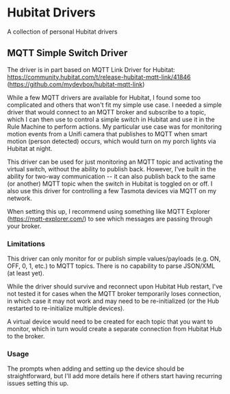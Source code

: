 # Hubitat Drivers
A collection of personal Hubitat drivers
## MQTT Simple Switch Driver

The driver is in part based on MQTT Link Driver for Hubitat: https://community.hubitat.com/t/release-hubitat-mqtt-link/41846 (https://github.com/mydevbox/hubitat-mqtt-link)

While a few MQTT drivers are available for Hubitat, I found some too complicated and others that won't fit my simple use case. I needed a simple driver that would connect to an MQTT broker and subscribe to a topic, which I can then use to control a simple switch in Hubitat and use it in the Rule Machine to perform actions. My particular use case was for monitoring motion events from a Unifi camera that publishes to MQTT when smart motion (person detected) occurs, which would turn on my porch lights via Hubitat at night. 

This driver can be used for just monitoring an MQTT topic and activating the virtual switch, without the ability to publish back. However, I've built in the ability for two-way communication -- it can also publish back to the same (or another) MQTT topic when the switch in Hubitat is toggled on or off. I also use this driver for controlling a few Tasmota devices via MQTT on my network. 

When setting this up, I recommend using something like MQTT Explorer (https://mqtt-explorer.com/) to see which messages are passing through your broker. 

### Limitations
This driver can only monitor for or publish simple values/payloads (e.g. ON, OFF, 0, 1, etc.) to MQTT topics. There is no capability to parse JSON/XML (at least yet). 

While the driver should survive and reconnect upon Hubitat Hub restart, I've not tested it for cases when the MQTT broker temporarily loses connection, in which case it may not work and may need to be re-initialized (or the Hub restarted to re-initialize multiple devices). 

A virtual device would need to be created for each topic that you want to monitor, which in turn would create a separate connection from Hubitat Hub to the broker.

### Usage
The prompts when adding and setting up the device should be straightforward, but I'll add more details here if others start having recurring issues setting this up. 
